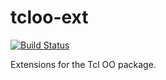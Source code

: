 tcloo-ext 
=========

[![Build Status](https://travis-ci.org/arthurschreiber/tcloo-ext.png?branch=master)](https://travis-ci.org/arthurschreiber/tcloo-ext)

Extensions for the Tcl OO package.
